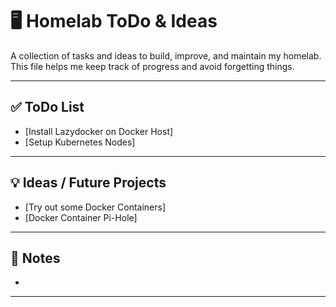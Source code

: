 # 🖥️ Homelab ToDo & Ideas

A collection of tasks and ideas to build, improve, and maintain my homelab.
This file helps me keep track of progress and avoid forgetting things.

---

## ✅ ToDo List

- [Install Lazydocker on Docker Host]
- [Setup Kubernetes Nodes]

---

## 💡 Ideas / Future Projects

- [Try out some Docker Containers]
- [Docker Container Pi-Hole]

---

## 📓 Notes

-

---
